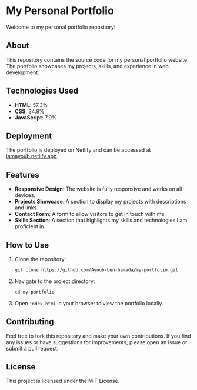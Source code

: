 # My Personal Portfolio

Welcome to my personal portfolio repository!

## About

This repository contains the source code for my personal portfolio website. The portfolio showcases my projects, skills, and experience in web development.

## Technologies Used

- **HTML**: 57.3%
- **CSS**: 34.8%
- **JavaScript**: 7.9%

## Deployment

The portfolio is deployed on Netlify and can be accessed at [iamayoub.netlify.app](https://iamayoub.netlify.app/).

## Features

- **Responsive Design**: The website is fully responsive and works on all devices.
- **Projects Showcase**: A section to display my projects with descriptions and links.
- **Contact Form**: A form to allow visitors to get in touch with me.
- **Skills Section**: A section that highlights my skills and technologies I am proficient in.

## How to Use

1. Clone the repository:
   ```bash
   git clone https://github.com/Ayoub-ben-hamada/my-portfolio.git
   ```
2. Navigate to the project directory:
   ```bash
   cd my-portfolio
   ```
3. Open `index.html` in your browser to view the portfolio locally.

## Contributing

Feel free to fork this repository and make your own contributions. If you find any issues or have suggestions for improvements, please open an issue or submit a pull request.

## License

This project is licensed under the MIT License.
